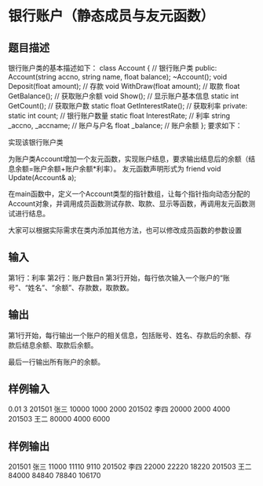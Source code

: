  # 银行账户（静态成员与友元函数）
 ## 题目描述
 银行账户类的基本描述如下：
 class Account { // 银行账户类
 public:
 Account(string accno, string name, float balance);
 ~Account();
 void Deposit(float amount); // 存款
 void WithDraw(float amount); // 取款
 float GetBalance(); // 获取账户余额
 void Show(); // 显示账户基本信息
 static int GetCount(); // 获取账户数
 static float GetInterestRate(); // 获取利率
 private:
 static int count; // 银行账户数量
 static float InterestRate; // 利率
 string _accno, _accname; // 账户与户名
 float _balance; // 账户余额
 };
 要求如下：
 
 实现该银行账户类
 
 为账户类Account增加一个友元函数，实现账户结息，要求输出结息后的余额（结息余额=账户余额+账户余额*利率）。
 友元函数声明形式为 friend void Update(Account& a);
 
 在main函数中，定义一个Account类型的指针数组，让每个指针指向动态分配的Account对象，并调用成员函数测试存款、取款、显示等函数，再调用友元函数测试进行结息。
 
 大家可以根据实际需求在类内添加其他方法，也可以修改成员函数的参数设置
 
 ## 输入
 第1行：利率
 第2行：账户数目n
 第3行开始，每行依次输入一个账户的“账号”、“姓名”、“余额”、存款数，取款数。
 
 ## 输出
 第1行开始，每行输出一个账户的相关信息，包括账号、姓名、存款后的余额、存款后结息余额、取款后余额。
 
 最后一行输出所有账户的余额。
 
 ## 样例输入
 0.01
 3
 201501 张三 10000 1000 2000
 201502 李四 20000 2000 4000
 201503 王二 80000 4000 6000
 ## 样例输出
 201501 张三 11000 11110 9110
 201502 李四 22000 22220 18220
 201503 王二 84000 84840 78840
 106170
 
